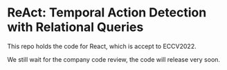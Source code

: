 # ReAct: Temporal Action Detection with Relational Queries

This repo holds the code for React, which is accept to ECCV2022.

We still wait for the company code review, the code will release very soon.
